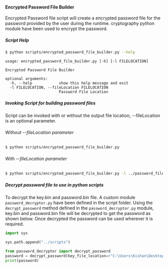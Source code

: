 #### Encrypted Password File Builder

Encrypted Password file script will create a encrypted password file for the password provided by the user during the runtime. cryptography python module have been used to encrypt the password.

##### Script Help
```bash
$ python scripts/encrypted_password_file_builder.py --help
```

```text
usage: encrypted_password_file_builder.py [-h] [-l FILELOCATION]

Encrypted Password File Builder

optional arguments:
  -h, --help            show this help message and exit
  -l FILELOCATION, --fileLocation FILELOCATION
                        Password File Location
```

##### Invoking Script for building password files
Script can be invoked with or without the output file location, --fileLocation is an optional parameter.

###### Without --fileLocation parameter
```bash
$ python scripts/encrypted_password_file_builder.py
```

###### With --fileLocation parameter
```bash
$ python scripts/encrypted_password_file_builder.py -l ../password_files
```

##### Decrypt password file to use in python scripts

To decrypt the key.bin and password.bin file. A custom module `password_decryptor.py` have been defined in the script folder. Using the `decrypt_password` method defined in the `password_decryptor.py` module, key.bin and password.bin file will be decrypted to get the password as shown below. Once decrypted the password can be used wherever it is required.
```python
import sys

sys.path.append("../scripts")

from password_decryptor import decrypt_password
password = decrypt_password(key_file_location=r"C:\Users\Kishan\Desktop\python_projects\encrypted_password_file_builder\password_files\key.bin", password_file_location=r"C:\Users\Kishan\Desktop\python_projects\encrypted_password_file_builder\password_files\password.bin")
print(password)
```